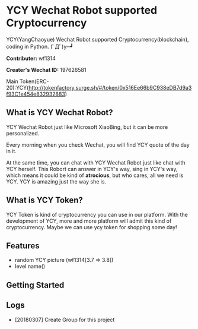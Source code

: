 # YCY Wechat Robot supported Cryptocurrency
YCY(YangChaoyue) Wechat Robot supported Cryptocurrency(blockchain), coding in Python. (ﾟДﾟ)y─┛

**Contributer:** wf1314

**Creater's Wechat ID:** 197626581

Main Token(ERC-20):YCY(http://tokenfactory.surge.sh/#/token/0x516Ee66b9C938eDB7d9a3f93C1e454e832932883)

## What is YCY Wechat Robot?

YCY Wechat Robot just like Microsoft XiaoBing, but it can be more personalized.

Every morning when you check Wechat, you will find YCY quote of the day in it. 

At the same time, you can chat with YCY Wechat Robot just like chat with YCY herself. This Robort can answer in YCY's way, sing in YCY's way, which means it could be kind of **atrocious**, but who cares, all we need is YCY. YCY is amazing just the way she is.

## What is YCY Token?

YCY Token is kind of cryptocurrency you can use in our platform. With the development of YCY, more and more platform will admit this kind of cryptocurrency. Maybe we can use ycy token for shopping some day!

## Features

- random YCY picture (wf1314[3.7 => 3.8])
- level name()
## Getting Started

## Logs

- [20180307] Create Group for this project
